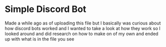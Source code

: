 # Simple Discord Bot

Made a while ago as of uploading this file but I basically was curious about how discord bots worked and I wanted to take a look at how they work so I looked around and did research on how to make on of my own and ended up with what is in the file you see

